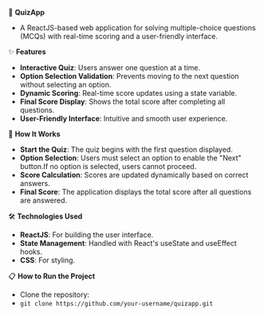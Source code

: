 🎯 **QuizApp**
- A ReactJS-based web application for solving multiple-choice questions (MCQs) with real-time scoring and a user-friendly interface.

✨ **Features**
- **Interactive Quiz**: Users answer one question at a time.
- **Option Selection Validation**: Prevents moving to the next question without selecting an option.
- **Dynamic Scoring**: Real-time score updates using a state variable.
- **Final Score Display**: Shows the total score after completing all questions.
- **User-Friendly Interface**: Intuitive and smooth user experience.

🚀 **How It Works**
- **Start the Quiz**: The quiz begins with the first question displayed.
- **Option Selection**: Users must select an option to enable the "Next" button.If no option is selected, users cannot proceed.
- **Score Calculation**: Scores are updated dynamically based on correct answers.
- **Final Score**: The application displays the total score after all questions are answered.

🛠️ **Technologies Used**
- **ReactJS**: For building the user interface.
- **State Management**: Handled with React's useState and useEffect hooks.
- **CSS**: For styling.

📋 **How to Run the Project**
- Clone the repository:
- `git clone https://github.com/your-username/quizapp.git`


